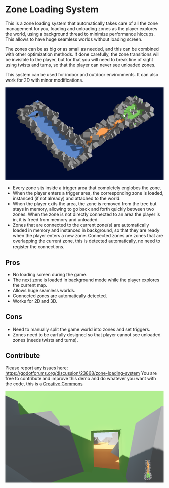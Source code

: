 # Zone Loading System

This is a zone loading system that automatically takes care of all the zone management for you, loading and unloading zones as the player explores the world, using a background thread to minimize performance hiccups. This allows to have huge seamless worlds without loading screen.

The zones can be as big or as small as needed, and this can be combined with other optimization methods. If done carefully, the zone transitions will be invisible to the player, but for that you will need to break line of sight using twists and turns, so that the player can never see unloaded zones.

This system can be used for indoor and outdoor environments. It can also work for 2D with minor modifications.

![Test image](screenshots/world.png)

- Every zone sits inside a trigger area that completely englobes the zone.
- When the player enters a trigger area, the corresponding zone is loaded, instanced (if not already) and attached to the world.
- When the player exits the area, the zone is removed from the tree but stays in memory, allowing to go back and forth quickly between two zones. When the zone is not directly connected to an area the player is in, it is freed from memory and unloaded.
- Zones that are connected to the current zone(s) are automatically loaded in memory and instanced in background, so that they are ready when the player enters a new zone. Connected zones are zones that are overlapping the current zone, this is detected automatically, no need to register the connections.

## Pros
- No loading screen during the game.
- The next zone is loaded in background mode while the player explores the current map.
- Allows huge seamless worlds.
- Connected zones are automatically detected.
- Works for 2D and 3D.

## Cons
- Need to manually split the game world into zones and set triggers.
- Zones need to be carfully designed so that player cannot see unloaded zones (needs twists and turns).

## Contribute

Please report any issues here: https://godotforums.org/discussion/23868/zone-loading-system
You are free to contribute and improve this demo and do whatever you want with the code, this is a [Creative Commons](https://creativecommons.org/publicdomain/zero/1.0/)

![Test image](screenshots/demo.png)
